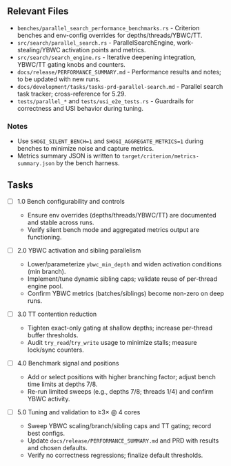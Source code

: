 ## Relevant Files

- `benches/parallel_search_performance_benchmarks.rs` - Criterion benches and env-config overrides for depths/threads/YBWC/TT.
- `src/search/parallel_search.rs` - ParallelSearchEngine, work-stealing/YBWC activation points and metrics.
- `src/search/search_engine.rs` - Iterative deepening integration, YBWC/TT gating knobs and counters.
- `docs/release/PERFORMANCE_SUMMARY.md` - Performance results and notes; to be updated with new runs.
- `docs/development/tasks/tasks-prd-parallel-search.md` - Parallel search task tracker; cross-reference for 5.29.
- `tests/parallel_*` and `tests/usi_e2e_tests.rs` - Guardrails for correctness and USI behavior during tuning.

### Notes

- Use `SHOGI_SILENT_BENCH=1` and `SHOGI_AGGREGATE_METRICS=1` during benches to minimize noise and capture metrics.
- Metrics summary JSON is written to `target/criterion/metrics-summary.json` by the bench harness.

## Tasks

- [ ] 1.0 Bench configurability and controls
  - Ensure env overrides (depths/threads/YBWC/TT) are documented and stable across runs.
  - Verify silent bench mode and aggregated metrics output are functioning.

- [ ] 2.0 YBWC activation and sibling parallelism
  - Lower/parameterize `ybwc_min_depth` and widen activation conditions (min branch).
  - Implement/tune dynamic sibling caps; validate reuse of per-thread engine pool.
  - Confirm YBWC metrics (batches/siblings) become non-zero on deep runs.

- [ ] 3.0 TT contention reduction
  - Tighten exact-only gating at shallow depths; increase per-thread buffer thresholds.
  - Audit `try_read`/`try_write` usage to minimize stalls; measure lock/sync counters.

- [ ] 4.0 Benchmark signal and positions
  - Add or select positions with higher branching factor; adjust bench time limits at depths 7/8.
  - Re-run limited sweeps (e.g., depths 7/8; threads 1/4) and confirm YBWC activity.

- [ ] 5.0 Tuning and validation to ≥3× @ 4 cores
  - Sweep YBWC scaling/branch/sibling caps and TT gating; record best configs.
  - Update `docs/release/PERFORMANCE_SUMMARY.md` and PRD with results and chosen defaults.
  - Verify no correctness regressions; finalize default thresholds.


